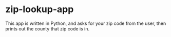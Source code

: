 # zip-lookup-app

This app is written in Python, and asks for your zip code from the user, then prints out the county that zip code is in.
